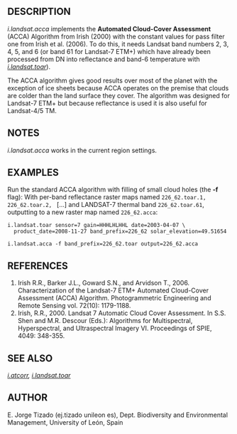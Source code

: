 ## DESCRIPTION

*i.landsat.acca* implements the **Automated Cloud-Cover Assessment**
(ACCA) Algorithm from Irish (2000) with the constant values for pass
filter one from Irish et al. (2006). To do this, it needs Landsat band
numbers 2, 3, 4, 5, and 6 (or band 61 for Landsat-7 ETM+) which have
already been processed from DN into reflectance and band-6 temperature
with *[i.landsat.toar](i.landsat.toar.html)*).

The ACCA algorithm gives good results over most of the planet with the
exception of ice sheets because ACCA operates on the premise that clouds
are colder than the land surface they cover. The algorithm was designed
for Landsat-7 ETM+ but because reflectance is used it is also useful for
Landsat-4/5 TM.

## NOTES

*i.landsat.acca* works in the current region settings.

## EXAMPLES

Run the standard ACCA algorithm with filling of small cloud holes (the
**-f** flag): With per-band reflectance raster maps named
`226_62.toar.1, 226_62.toar.2, ` \[\...\] and LANDSAT-7 thermal band
`226_62.toar.61`, outputting to a new raster map named `226_62.acca`:

```
i.landsat.toar sensor=7 gain=HHHLHLHHL date=2003-04-07 \
  product_date=2008-11-27 band_prefix=226_62 solar_elevation=49.51654

i.landsat.acca -f band_prefix=226_62.toar output=226_62.acca
```

## REFERENCES

1.  Irish R.R., Barker J.L., Goward S.N., and Arvidson T., 2006.
    Characterization of the Landsat-7 ETM+ Automated Cloud-Cover
    Assessment (ACCA) Algorithm. Photogrammetric Engineering and Remote
    Sensing vol. 72(10): 1179-1188.
2.  Irish, R.R., 2000. Landsat 7 Automatic Cloud Cover Assessment. In
    S.S. Shen and M.R. Descour (Eds.): Algorithms for Multispectral,
    Hyperspectral, and Ultraspectral Imagery VI. Proceedings of SPIE,
    4049: 348-355.

## SEE ALSO

*[i.atcorr](i.atcorr.html), [i.landsat.toar](i.landsat.toar.html)*

## AUTHOR

E. Jorge Tizado (ej.tizado unileon es), Dept. Biodiversity and
Environmental Management, University of León, Spain
